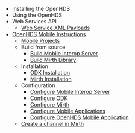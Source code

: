   * Installing the OpenHDS
  * Using the OpenHDS
  * Web Services API
    * [Web Service XML Payloads](WebservicePayloads.md)
  * [OpenHDS Mobile Instructions](MobileOverview.md)
    * [Mobile Projects](MobileProjects.md)
    * Build from source
      * [Build Mobile Interop Server](BuildInteropServer.md)
      * [Build Mirth Library](BuildMirthLibrary.md)
    * Installation
      * [ODK Installation](OpenDataKitInstallation.md)
      * [Mirth Installation](MirthInstallation.md)
    * Configuration
      * [Configure Mobile Interop Server](ConfigureMobileInterop.md)
      * [Configure ODK](ConfigureODK.md)
      * [Configure Mirth](ConfigureMirth.md)
      * [Configure Mobile Applications](ConfigureMobileApps.md)
      * [Configure OpenHDS Mobile Application](ConfigureMobileApp.md)
    * [Create a channel in Mirth](CreateMirthChannel.md)